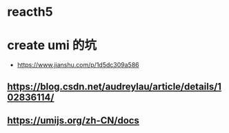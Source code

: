 # reacth5


# create umi 的坑
- https://www.jianshu.com/p/1d5dc309a586

## https://blog.csdn.net/audreylau/article/details/102836114/

## https://umijs.org/zh-CN/docs
